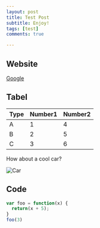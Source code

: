 ```yaml
---
layout: post
title: Test Post
subtitle: Enjoy!
tags: [test]
comments: true

---
```


## Website

[Google](https://www.google.com/?&bih=933&biw=1680&hl=en)

## Tabel

| Type | Number1 | Number2 |
| :--- | :------ | :------ |
| A    | 1       | 4       |
| B    | 2       | 5       |
| C    | 3       | 6       |

How about a cool car?

![Car](https://images.cars.com/in/v2/stock_photos/77aeca88-d0af-4824-bbfd-d84ce2538524/1af0ca3f-5236-47a5-a487-32b49ec94f27.png?w=1000)

## Code

```javascript
var foo = function(x) {
  return(x + 5);
}
foo(3)
```

